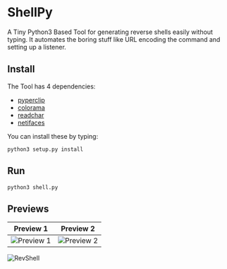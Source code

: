 # ShellPy

A Tiny Python3 Based Tool for generating reverse shells easily without typing. 
It automates the boring stuff like URL encoding the command and setting up a listener.


## Install

The Tool has 4 dependencies:

*   [pyperclip](https://pypi.org/project/pyperclip/)
*   [colorama](https://pypi.org/project/colorama/)
*   [readchar](https://pypi.org/project/readchar/)
*   [netifaces](https://pypi.org/project/netifaces/)

You can install these by typing:

```
python3 setup.py install
```

## Run

```
python3 shell.py
```

## Previews

Preview 1             |  Preview 2
:-----------------------:|:-----------------------:
![Preview 1](https://i.imgur.com/sUIzKAp.png)  |  ![Preview 2](https://i.imgur.com/31pjpeW.png)


![RevShell](https://i.imgur.com/DZuLkH9.png)

